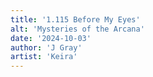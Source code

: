 ```yaml
---
title: '1.115 Before My Eyes'
alt: 'Mysteries of the Arcana'
date: '2024-10-03'
author: 'J Gray'
artist: 'Keira'
---
```

